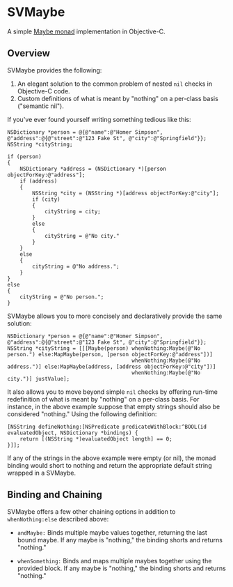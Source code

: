 SVMaybe
=======

A simple [Maybe monad](http://en.wikipedia.org/wiki/Monad_(functional_programming)#The_Maybe_monad) implementation in Objective-C.

Overview
--------

SVMaybe provides the following:

1. An elegant solution to the common problem of nested ```nil``` checks in Objective-C code.
2. Custom definitions of what is meant by "nothing" on a per-class basis ("semantic nil").

If you've ever found yourself writing something tedious like this:

```objc
NSDictionary *person = @{@"name":@"Homer Simpson", @"address":@{@"street":@"123 Fake St", @"city":@"Springfield"}};
NSString *cityString;

if (person)
{
    NSDictionary *address = (NSDictionary *)[person objectForKey:@"address"];
    if (address)
    {
        NSString *city = (NSString *)[address objectForKey:@"city"];
        if (city)
        {
            cityString = city;
        }
        else
        {
            cityString = @"No city."
        }
    }
    else
    {
        cityString = @"No address.";
    }
}
else
{
    cityString = @"No person.";
}
```
    
SVMaybe allows you to more concisely and declaratively provide the same solution:

```objc
NSDictionary *person = @{@"name":@"Homer Simpson", @"address":@{@"street":@"123 Fake St", @"city":@"Springfield"}};
NSString *cityString = [[[Maybe(person) whenNothing:Maybe(@"No person.") else:MapMaybe(person, [person objectForKey:@"address"])]
                                        whenNothing:Maybe(@"No address.")] else:MapMaybe(address, [address objectForKey:@"city"])]
                                        whenNothing:Maybe(@"No city.")] justValue];
```

It also allows you to move beyond simple ```nil``` checks by offering run-time redefinition of what is meant by "nothing" on a per-class basis. For instance, in the above example suppose that empty strings should also be considered "nothing." Using the following definition:

```objc
[NSString defineNothing:[NSPredicate predicateWithBlock:^BOOL(id evaluatedObject, NSDictionary *bindings) {
    return [(NSString *)evaluatedObject length] == 0;
}]];
```

If any of the strings in the above example were empty (or nil), the monad binding would short to nothing and return the appropriate default string wrapped in a SVMaybe.

Binding and Chaining
--------------------

SVMaybe offers a few other chaining options in addition to ```whenNothing:else``` described above:

* ```andMaybe:``` Binds multiple maybe values together, returning the last bound maybe. If any maybe is "nothing," the binding shorts and returns "nothing."

* ```whenSomething:``` Binds and maps multiple maybes together using the provided block. If any maybe is "nothing," the binding shorts and returns "nothing."
